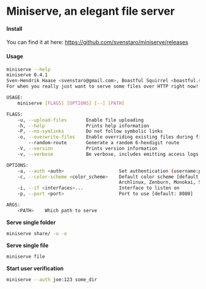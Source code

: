 # Miniserve, an elegant file server


#### Install

You can find it at here: https://github.com/svenstaro/miniserve/releases

#### Usage

```bash
miniserve --help
miniserve 0.4.1
Sven-Hendrik Haase <svenstaro@gmail.com>, Boastful Squirrel <boastful.squirrel@gmail.com>
For when you really just want to serve some files over HTTP right now!

USAGE:
    miniserve [FLAGS] [OPTIONS] [--] [PATH]

FLAGS:
    -u, --upload-files       Enable file uploading
    -h, --help               Prints help information
    -P, --no-symlinks        Do not follow symbolic links
    -o, --overwrite-files    Enable overriding existing files during file upload
        --random-route       Generate a random 6-hexdigit route
    -V, --version            Prints version information
    -v, --verbose            Be verbose, includes emitting access logs

OPTIONS:
    -a, --auth <auth>                    Set authentication (username:password)
    -c, --color-scheme <color_scheme>    Default color scheme [default: Squirrel]  [possible values:
                                         Archlinux, Zenburn, Monokai, Squirrel]
    -i, --if <interfaces>...             Interface to listen on
    -p, --port <port>                    Port to use [default: 8080]

ARGS:
    <PATH>    Which path to serve
```

**Serve single folder**

```bash
miniserve share/ -u -o
```

**Serve single file**

```bash
miniserve file
```

**Start user verification**

```bash
miniserve --auth joe:123 some_dir
```


